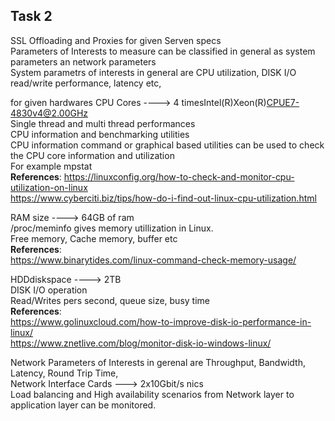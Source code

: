 ## Task 2  
SSL Offloading and Proxies for given Serven specs  
Parameters of Interests to measure can be classified in general as system parameters an network parameters  
System parametrs of interests in general are CPU utilization, DISK I/O read/write performance, latency etc,

for given hardwares 
CPU Cores ----> 4 timesIntel(R)Xeon(R)CPUE7-4830v4@2.00GHz  
Single thread and multi thread performances  
CPU information and benchmarking utilities  
CPU information command or graphical based utilities can be used to check the CPU core information and utilization  
For example  mpstat  
**References**:
https://linuxconfig.org/how-to-check-and-monitor-cpu-utilization-on-linux  
https://www.cyberciti.biz/tips/how-do-i-find-out-linux-cpu-utilization.html

RAM size  ----> 64GB of ram  
/proc/meminfo gives memory utillization in Linux.  
Free memory, Cache memory, buffer etc  
**References**:  
https://www.binarytides.com/linux-command-check-memory-usage/

HDDdiskspace  ---->  2TB  
DISK I/O operation  
Read/Writes pers second, queue size, busy time  
**References**:  
https://www.golinuxcloud.com/how-to-improve-disk-io-performance-in-linux/  
https://www.znetlive.com/blog/monitor-disk-io-windows-linux/  


Network Parameters of Interests in gerenal are Throughput, Bandwidth, Latency, Round Trip Time,   
Network Interface Cards ---> 2x10Gbit/s nics  
Load balancing and High availability scenarios from Network layer to application layer can be monitored.
